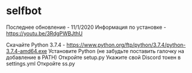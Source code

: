 # selfbot


Последнее обновление - 11/1/2020 Информация по установке - https://youtu.be/3RdgPWBJthU

Скачайте Python 3.7.4 - https://www.python.org/ftp/python/3.7.4/python-3.7.4-amd64.exe
Установите Python (не забудьте поставить галочку на добавление в PATH)
Откройте setup.py
Укажите свой Discord токен в settings.yml
Откройте ss.py
